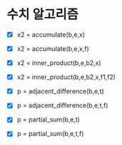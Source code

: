 # 수치 알고리즘

- [x] x2 = accumulate(b,e,x)
- [x] x2 = accumulate(b,e,x,f)


- [x] x2 = inner_product(b,e,b2,x)
- [x] x2 = inner_product(b,e,b2,x,f1,f2)


- [x] p = adjacent_difference(b,e,t)
- [x] p = adjacent_difference(b,e,t,f)


- [x] p = partial_sum(b,e,t)
- [x] p = partial_sum(b,e,t,f)
